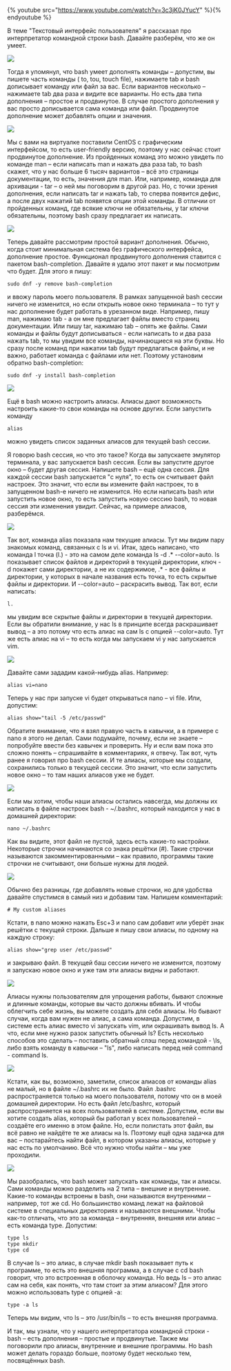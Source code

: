 {% youtube src="https://www.youtube.com/watch?v=3c3jK0JYucY" %}{% endyoutube %}

В теме "Текстовый интерфейс пользователя" я рассказал про интерпретатор командной строки bash. Давайте разберём, что же он умеет.

![](images/12/touch.png)

Тогда я упомянул, что bash умеет дополнять команды – допустим, вы пишете часть команды ( to, tou, touch file), нажимаете tab и bash дописывает команду или файл за вас. Если вариантов несколько – нажимаете tab два раза и видите все варианты. Но есть два типа дополнения – простое и продвинутое. В случае простого дополнения у вас просто дописывается сама команда или файл. Продвинутое дополнение может добавлять опции и значения.

![](images/12/mantar.png)

Мы с вами на виртуалке поставили CentOS с графическим интерфейсом, то есть user-friendly версию, поэтому у нас сейчас стоит продвинутое дополнение. Из пройденных команд это можно увидеть по команде man – если написать man и нажать два раза tab, то bash скажет, что у нас больше 6 тысяч вариантов – всё это страницы документации, то есть, значения для man. Или, например, команда для архивации - tar – о ней мы поговорим в другой раз. Но, с точки зрения дополнения, если написать tar и нажать tab, то сперва появится дефис, а после двух нажатий tab появятся опции этой команды. В отличии от пройденных команд, где всякие ключи не обязательны, у tar ключи обязательны, поэтому bash сразу предлагает их написать.

![](images/12/nobashcompletion.png)

Теперь давайте рассмотрим простой вариант дополнения. Обычно, когда стоит минимальная система без графического интерфейса, дополнение простое. Функционал продвинутого дополнения ставится с пакетом bash-completion. Давайте я удалю этот пакет и мы посмотрим что будет. Для этого я пишу:

```
sudo dnf -y remove bash-completion
```

и ввожу пароль моего пользователя. В рамках запущенной bash сессии ничего не изменится, но если открыть новое окно терминала – то тут у нас дополнение будет работать в урезанном виде. Например, пишу man, нажимаю tab -  а он мне предлагает файлы вместо страниц документации. Или пишу tar, нажимаю tab – опять же файлы. Сами команды и файлы будут дописываться - если написать to и два раза нажать tab, то мы увидим все команды, начинающиеся на эти буквы. Но сразу после команд при нажатии tab будут предлагаться файлы, и не важно, работает команда с файлами или нет. Поэтому установим обратно bash-completion:

```
sudo dnf -y install bash-completion
```

![](images/12/alias.png)

Ещё в bash можно настроить алиасы. Алиасы дают возможность настроить какие-то свои команды на основе других. Если запустить команду

```
alias
```

можно увидеть список заданных алиасов для текущей bash сессии.

Я говорю bash сессия, но что это такое? Когда вы запускаете эмулятор терминала, у вас запускается bash сессия. Если вы запустите другое окно – будет другая сессия. Напишете bash – ещё одна сессия. Для каждой сессии bash запускается "с нуля", то есть он считывает файл настроек. Это значит, что если вы измените файл настроек, то в запущенном bash-е ничего не изменится. Но если написать bash или запустить новое окно, то есть запустить новую сессию bash, то новая сессия эти изменения увидит. Сейчас, на примере алиасов, разберёмся.

![](images/12/lsalias.png)

Так вот, команда alias показала нам текущие алиасы. Тут мы видим пару знакомых команд, связанных с ls и vi. Итак, здесь написано, что команда l точка (l.) - это на самом деле команда ls -d .* --сolor=auto. ls показывает список файлов и директорий в текущей директории, ключ -d покажет сами директории, а не их содержимое, .* - все файлы и директории, у которых в начале названия есть точка, то есть скрытые файлы и директории. И --color=auto – раскрасить вывод. Так вот, если написать:

```
l.
```

мы увидим все скрытые файлы и директории в текущей директории. Если вы обратили внимание, у нас ls в принципе всегда раскрашивает вывод – а это потому что есть алиас на сам ls c опцией --color=auto. Тут же есть алиас на vi – то есть когда мы запускаем vi у нас запускается vim.

![](images/12/show.png)

Давайте сами зададим какой-нибудь alias. Например:

```
alias vi=nano
```

Теперь у нас при запуске vi будет открываться nano – vi file. Или, допустим:

```
alias show="tail -5 /etc/passwd"
```

Обратите внимание, что я взял правую часть в кавычки, а в примере с nano я этого не делал. Сами подумайте, почему, если не знаете – попробуйте ввести без кавычек и проверить. Ну и если вам пока это сложно понять – спрашивайте в комментариях, я отвечу. Так вот, чуть ранее я говорил про bash сессии. И те алиасы, которые мы создали, сохранились только в текущей сессии. Это значит, что если запустить новое окно – то там наших алиасов уже не будет.

![](images/12/bashrc.png)

Если мы хотим, чтобы наши алиасы остались навсегда, мы должны их написать в файле настроек bash - ~/.bashrc, который находится у нас в домашней директории:

```
nano ~/.bashrc
```

Как вы видите, этот файл не пустой, здесь есть какие-то настройки. Некоторые строчки начинаются со знака решётки (#). Такие строчки называются закомментированными – как правило, программы такие строчки не считывают, они больше нужны для людей.

![](images/12/showbashrc.png)

Обычно без разницы, где добавлять новые строчки, но для удобства давайте спустимся в самый низ и добавим там. Напишем комментарий:

```
# My custom aliases
```


Кстати, в nano можно нажать Esc+3 и nano сам добавит или уберёт знак решётки с текущей строки. Дальше я пишу свои алиасы, по одному на каждую строку:

```
alias show="grep user /etc/passwd"
```

и закрываю файл. В текущей баш сессии ничего не изменится, поэтому я запускаю новое окно и уже там эти алиасы видны и работают.

![](images/12/noalias.png)

Алиасы нужны пользователям для упрощения работы, бывают сложные и длинные команды, которые вы часто должны вбивать. И чтобы облегчить себе жизнь, вы можете создать для себя алиасы. Но бывают случаи, когда вам нужен не алиас, а сама команда. Допустим, в системе есть алиас вместо vi запускать vim, или окрашивать вывод ls. А что, если мне нужно разок запустить обычный ls? Есть несколько способов это сделать – поставить обратный слэш перед командой - \ls, либо взять команду в кавычки – "ls", либо написать перед ней command - command ls.

![](images/12/alias.png)

Кстати, как вы, возможно, заметили, список алиасов от команды alias не малый, но в файле ~/.bashrc их не было. Файл .bashrc  распространяется только на моего пользователя, потому что он в моей домашней директории. Но есть файл /etc/bashrc, который распространяется на всех пользователей в системе. Допустим, если вы хотите создать alias, который бы работал у всех пользователей – создаёте его именно в этом файле. Но, если полистать этот файл, вы всё равно не найдёте те же алиасы на ls. Поэтому ещё одна задачка для вас – постарайтесь найти файл, в котором указаны алиасы, которые у нас есть по умолчанию. Всё что нужно чтобы найти – мы уже проходили.

![](images/12/type.png)

Мы разобрались, что bash может запускать как команды, так и алиасы. Сами команды можно разделить на 2 типа – внешние и внутренние.  Какие-то команды встроены в bash, они называются внутренними – например, тот же cd. Но большинство команд лежат на файловой системе в специальных директориях и называются внешними. Чтобы как-то отличать, что это за команда – внутренняя, внешняя или алиас – есть команда type. Допустим:

```
type ls
type mkdir
type cd
```

В случае ls – это алиас, в случае mkdir bash показывает путь к программе, то есть это внешняя программа, а в случае с cd bash говорит, что это встроенная в оболочку команда. Но ведь ls – это алиас сам на себя, как понять, что там стоит за этим алиасом? Для этого можно использовать type с опцией -a:

```
type -a ls
```

Теперь мы видим, что ls – это /usr/bin/ls – то есть внешняя программа.

И так, мы узнали, что у нашего интерпретатора командной строки - bash – есть дополнения – простые и продвинутые. Также мы поговорили про алиасы, внутренние и внешние программы. Но bash может делать гораздо больше, поэтому будет несколько тем, посвящённых bash.

